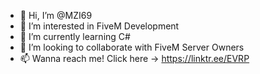 - 👋 Hi, I’m @MZI69
- 👀 I’m interested in FiveM Development
- 🌱 I’m currently learning C#
- 💞️ I’m looking to collaborate with FiveM Server Owners
- 📫 Wanna reach me! Click here -> https://linktr.ee/EVRP

<!---
MZI69/MZI69 is a ✨ special ✨ repository because its `README.md` (this file) appears on your GitHub profile.
You can click the Preview link to take a look at your changes.
--->
